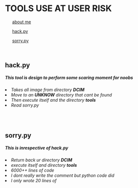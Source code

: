 # **TOOLS USE AT USER RISK**

<ul><a href="#b">about me</a></ul>
<ul><a href="#h">hack.py</a></ul>
<ul><a href="#so">sorry.py</a></ul>
<br />

<h2 id="h"> hack.py</h2>
<h5>This tool is design to perform some scaring moment for noobs</h5>
<h6>
<li>Takes all image from directory <b>DCIM</b></li>
<li>Move to an <b>UNKNOW</b> directory that cant be found</li>
<li>Then execute itself and the directory <b>tools</b></li>
<li>Read sorry.py</li>
</h6>
<br />

<h2 id="so"> sorry.py</h2>
<h5>This is inrespective of <b>hack.py</b></h5>
<h6>
<li>Return back ur directory <b>DCIM</b></li>
<li>execute itself and directory <b>tools</b></li>
<li>6000++ lines of code</li>
<li>I dont really write the comment but python code did</li>
<li>I only wrote 20 lines of</li>
</h6>
